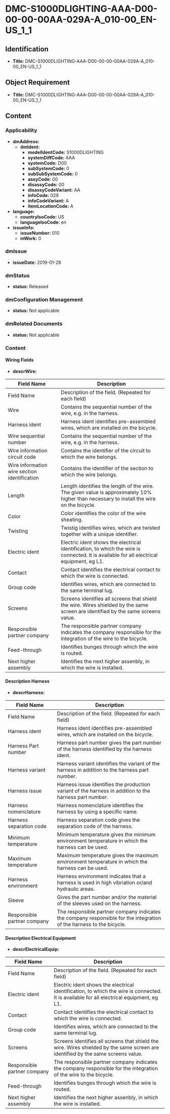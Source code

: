 # DMC-S1000DLIGHTING-AAA-D00-00-00-00AA-029A-A_010-00_EN-US_1_1

## Identification

*   **Title:** DMC-S1000DLIGHTING-AAA-D00-00-00-00AA-029A-A_010-00_EN-US_1_1

## Object Requirement

*   **Title:** DMC-S1000DLIGHTING-AAA-D00-00-00-00AA-029A-A_010-00_EN-US_1_1

## Content

### Applicability

*   **dmAddress:**
    *   **dmIdent:**
        *   **modelIdentCode:** S1000DLIGHTING
        *   **systemDiffCode:** AAA
        *   **systemCode:** D00
        *   **subSystemCode:** 0
        *   **subSubSystemCode:** 0
        *   **assyCode:** 00
        *   **disassyCode:** 00
        *   **disassyCodeVariant:** AA
        *   **infoCode:** 029
        *   **infoCodeVariant:** A
        *   **itemLocationCode:** A
*   **language:**
    *   **countryIsoCode:** US
    *   **languageIsoCode:** en
*   **issueInfo:**
    *   **issueNumber:** 010
    *   **inWork:** 0

### dmIssue

*   **issueDate:** 2019-01-28

### dmStatus

*   **status:** Released

### dmConfiguration Management

*   **status:** Not applicable

### dmRelated Documents

*   **status:** Not applicable

### Content

#### Wiring Fields

*   **descrWire:**

| Field Name | Description |
|---|---|
| Field Name | Description of the field. (Repeated for each field) |
| Wire | Contains the sequential number of the wire, e.g. in the harness. |
| Harness ident | Harness ident identifies pre-assembled wires, which are installed on the bicycle. |
| Wire sequential number | Contains the sequential number of the wire, e.g. in the harness. |
| Wire information circuit code | Contains the identifier of the circuit to which the wire belongs. |
| Wire information wire section identification | Contains the identifier of the section to which the wire belongs. |
| Length | Length identifies the length of the wire. The given value is approximately 10% higher than necessary to install the wire on the bicycle. |
| Color | Color identifies the color of the wire sheating. |
| Twisting | Twistig identifies wires, which are twisted together with a unique identifier. |
| Electric ident | Electric ident shows the electrical identification, to which the wire is connected. It is available for all electrical equipment, eg L1. |
| Contact | Contact identifies the electrical contact to which the wire is connected. |
| Group code | Identifies wires, which are connected to the same terminal lug. |
| Screens | Screens identifies all screens that shield the wire. Wires shielded by the same screen are identified by the same screens value. |
| Responsible partner company | The responsible partner company indicates the company responsible for the integration of the wire to the bicycle. |
| Feed-through | Identifies bunges through which the wire is routed. |
| Next higher assembly | Identifies the next higher assenbly, in which the wire is installed. |

#### Description Harness

*   **descrHarness:**

| Field Name | Description |
|---|---|
| Field Name | Description of the field. (Repeated for each field) |
| Harness ident | Harness ident identifies pre-assembled wires, which are installed on the bicycle. |
| Harness Part number | Harness part number gives the part number of the harness identified by the harness ident. |
| Harness variant | Harness variant identifies the variant of the harness in addition to the harness part number. |
| Harness issue | Harness issue identifies the production variant of the harness in addition to the harness part number. |
| Harness nomenclature | Harness nomenclature identifies the harness by using a specific name. |
| Harness separation code | Harness separation code gives the separation code of the harness. |
| Minimum temperature | Minimum temperature gives the minimum environment temperature in which the harness can be used. |
| Maximum temperature | Maximum temperature gives the maximum environment temperature in which the harness can be used. |
| Harness environment | Harness environment indicates that a harness is used in high vibriation or/and hydraulic areas. |
| Sleeve | Gives the part number and/or the material of the sleeves used on the harness. |
| Responsible partner company | The responsible partner company indicates the company responsible for the integration of the harness to the bicycle. |

#### Description Electrical Equipment

*   **descrElectricalEquip:**

| Field Name | Description |
|---|---|
| Field Name | Description of the field. (Repeated for each field) |
| Electric ident | Electric ident shows the electrical identification, to which the wire is connected. It is available for all electrical equipment, eg L1. |
| Contact | Contact identifies the electrical contact to which the wire is connected. |
| Group code | Identifies wires, which are connected to the same terminal lug. |
| Screens | Screens identifies all screens that shield the wire. Wires shielded by the same screen are identified by the same screens value. |
| Responsible partner company | The responsible partner company indicates the company responsible for the integration of the wire to the bicycle. |
| Feed-through | Identifies bunges through which the wire is routed. |
| Next higher assembly | Identifies the next higher assenbly, in which the wire is installed. |